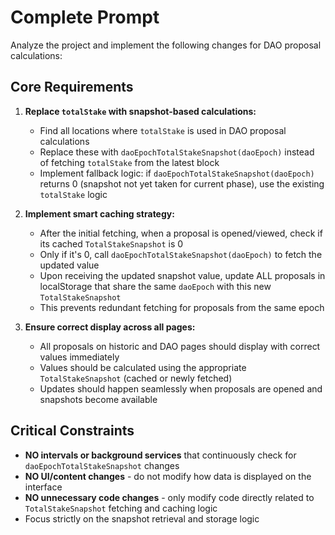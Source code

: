 # Complete Prompt

Analyze the project and implement the following changes for DAO proposal calculations:

## Core Requirements

1. **Replace `totalStake` with snapshot-based calculations:**
   - Find all locations where `totalStake` is used in DAO proposal calculations
   - Replace these with `daoEpochTotalStakeSnapshot(daoEpoch)` instead of fetching `totalStake` from the latest block
   - Implement fallback logic: if `daoEpochTotalStakeSnapshot(daoEpoch)` returns 0 (snapshot not yet taken for current phase), use the existing `totalStake` logic

2. **Implement smart caching strategy:**
   - After the initial fetching, when a proposal is opened/viewed, check if its cached `TotalStakeSnapshot` is 0
   - Only if it's 0, call `daoEpochTotalStakeSnapshot(daoEpoch)` to fetch the updated value
   - Upon receiving the updated snapshot value, update ALL proposals in localStorage that share the same `daoEpoch` with this new `TotalStakeSnapshot`
   - This prevents redundant fetching for proposals from the same epoch

3. **Ensure correct display across all pages:**
   - All proposals on historic and DAO pages should display with correct values immediately
   - Values should be calculated using the appropriate `TotalStakeSnapshot` (cached or newly fetched)
   - Updates should happen seamlessly when proposals are opened and snapshots become available

## Critical Constraints

- **NO intervals or background services** that continuously check for `daoEpochTotalStakeSnapshot` changes
- **NO UI/content changes** - do not modify how data is displayed on the interface
- **NO unnecessary code changes** - only modify code directly related to `TotalStakeSnapshot` fetching and caching logic
- Focus strictly on the snapshot retrieval and storage logic